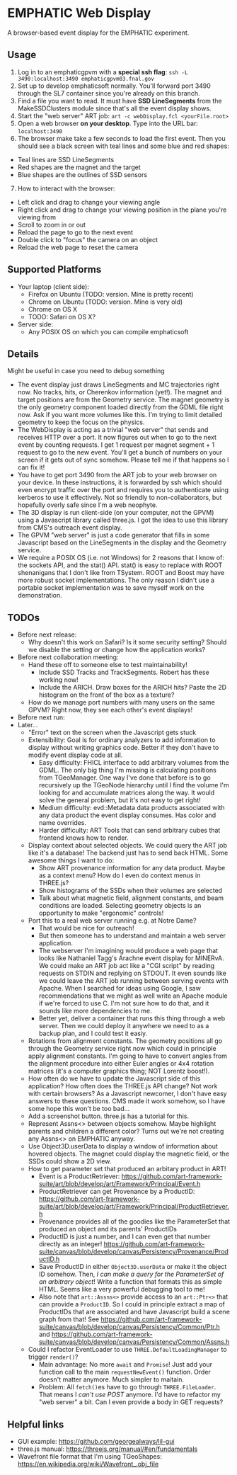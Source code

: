 # EMPHATIC Web Display
A browser-based event display for the EMPHATIC experiment.

## Usage
1. Log in to an emphaticgpvm with a **special ssh flag**: `ssh -L 3490:localhost:3490 emphaticgpvm03.fnal.gov`
2. Set up to develop emphaticsoft normally.  You'll forward port 3490 through the SL7 container since you're already on this branch.
3. Find a file you want to read.  It must have **SSD LineSegments** from the MakeSSDClusters module since that's all the event display shows.
4. Start the "web server" ART job: `art -c webDisplay.fcl <yourFile.root>`
5. Open a web browser **on your desktop**.  Type into the URL bar: `localhost:3490`
6. The browser make take a few seconds to load the first event.  Then you should see a black screen with teal lines and some blue and red shapes:
  - Teal lines are SSD LineSegments
  - Red shapes are the magnet and the target
  - Blue shapes are the outlines of SSD sensors
7. How to interact with the browser:
  - Left click and drag to change your viewing angle
  - Right click and drag to change your viewing position in the plane you're viewing from
  - Scroll to zoom in or out
  - Reload the page to go to the next event
  - Double click to "focus" the camera on an object
  - Reload the web page to reset the camera

## Supported Platforms
- Your laptop (client side):
  - Firefox on Ubuntu (TODO: version.  Mine is pretty recent)
  - Chrome on Ubuntu (TODO: version.  Mine is very old)
  - Chrome on OS X
  - TODO: Safari on OS X?
- Server side:
  - Any POSIX OS on which you can compile emphaticsoft

## Details
Might be useful in case you need to debug something

- The event display just draws LineSegments and MC trajectories right now.  No tracks, hits, or Cherenkov information (yet!).  The magnet and target positions are from the Geometry service.  The magnet geometry is the only geometry component loaded directly from the GDML file right now.  Ask if you want more volumes like this.  I'm trying to limit detailed geometry to keep the focus on the physics.
- The WebDisplay is acting as a trivial "web server" that sends and receives HTTP over a port.  It now figures out when to go to the next event by counting requests.  I get 1 request per magnet segment + 1 request to go to the new event.  You'll get a bunch of numbers on your screen if it gets out of sync somehow.  Please tell me if that happens so I can fix it!
- You have to get port 3490 from the ART job to your web browser on your device.  In these instructions, it is forwarded by ssh which should even encrypt traffic over the port and requires you to authenticate using kerberos to use it effectively.  Not so friendly to non-collaborators, but hopefully overly safe since I'm a web neophyte.
- The 3D display is run client-side (on your computer, not the GPVM) using a Javascript library called three.js.  I got the idea to use this library from CMS's outreach event display.
- The GPVM "web server" is just a code generator that fills in some Javascript based on the LineSegments in the display and the Geometry service.
- We require a POSIX OS (i.e. not Windows) for 2 reasons that I know of: the sockets API, and the stat() API.  stat() is easy to replace with ROOT shenanigans that I don't like from TSystem.  ROOT and Boost may have more robust socket implementations.  The only reason I didn't use a portable socket implementation was to save myself work on the demonstration.

## TODOs
- Before next release:
  - Why doesn't this work on Safari?  Is it some security setting?  Should we disable the setting or change how the application works?
- Before next collaboration meeting:
  - Hand these off to someone else to test maintainability!
    - Include SSD Tracks and TrackSegments.  Robert has these working now!
    - Include the ARICH.  Draw boxes for the ARICH hits?  Paste the 2D histogram on the front of the box as a texture?
  - How do we manage port numbers with many users on the same GPVM?  Right now, they see each other's event displays!
- Before next run:
- Later...
  - "Error" text on the screen when the Javascript gets stuck
  - Extensibility: Goal is for ordinary analyzers to add information to display without writing graphics code.  Better if they don't have to modify event display code at all.
    - Easy difficulty: FHICL interface to add arbitrary volumes from the GDML.  The only big thing I'm missing is calculating positions from TGeoManager.  One way I've done that before is to go recursively up the TGeoNode hierarchy until I find the volume I'm looking for and accumulate matrices along the way.  It would solve the general problem, but it's not easy to get right!
    - Medium difficulty: evd::Metadata data products associated with any data product the event display consumes.  Has color and name overrides.
    - Harder difficulty: ART Tools that can send arbitrary cubes that frontend knows how to render.
  - Display context about selected objects.  We could query the ART job like it's a database!  The backend just has to send back HTML.  Some awesome things I want to do:
    - Show ART provenance information for any data product.  Maybe as a context menu?  How do I even do context menus in THREE.js?
    - Show histograms of the SSDs when their volumes are selected
    - Talk about what magnetic field, alignment constants, and beam conditions are loaded.  Selecting geometry objects is an opportunity to make "ergonomic" controls!
  - Port this to a real web server running e.g. at Notre Dame?
    - That would be nice for outreach!
    - But then someone has to understand and maintain a web server application.
    - The webserver I'm imagining would produce a web page that looks like Nathaniel Tagg's Arachne event display for MINERvA.  We could make an ART job act like a "CGI script" by reading requests on STDIN and replying on STDOUT.  It even sounds like we could leave the ART job running between serving events with Apache.  When I searched for ideas using Google, I saw recommendations that we might as well write an Apache module if we're forced to use C.  I'm not sure how to do that, and it sounds like more dependencies to me.
    - Better yet, deliver a container that runs this thing through a web server.  Then we could deploy it anywhere we need to as a backup plan, and I could test it easiy.
  - Rotations from alignment constants.  The geometry positions all go through the Geometry service right now which could in principle apply alignment constants.  I'm going to have to convert angles from the alignment procedure into either Euler angles or 4x4 rotation matrices (it's a computer graphics thing; NOT Lorentz boost!).
  - How often do we have to update the Javascript side of this application?  How often does the THREE.js API change?  Not work with certain browsers?  As a Javascript newcomer, I don't have easy answers to these questions.  CMS made it work somehow, so I have some hope this won't be too bad...
  - Add a screenshot button.  three.js has a tutorial for this.
  - Represent Assns<> between objects somehow.  Maybe highlight parents and children a different color?  Turns out we're not creating any Assns<> on EMPHATIC anyway.
  - Use Object3D.userData to display a window of information about hovered objects.  The magnet could display the magnetic field, or the SSDs could show a 2D view.
  - How to get parameter set that produced an arbitary product in ART!
    - Event is a ProductRetriever: https://github.com/art-framework-suite/art/blob/develop/art/Framework/Principal/Event.h
    - ProductRetriever can get Provenance by a ProductID: https://github.com/art-framework-suite/art/blob/develop/art/Framework/Principal/ProductRetriever.h
    - Provenance provides all of the goodies like the ParameterSet that produced an object and its parents' ProductIDs
    - ProductID is just a number, and I can even get that number directly as an integer!  https://github.com/art-framework-suite/canvas/blob/develop/canvas/Persistency/Provenance/ProductID.h
    - Save ProductID in either `Object3D.userData` or make it the object ID somehow.  Then, *I can make a query for the ParameterSet of an arbitrary object*!  Write a function that formats this as simple HTML.  Seems like a very powerful debugging tool to me!
    - Also note that `art::Assns<>` provide access to an `art::Ptr<>` that can provide a `ProductID`.  So I could in principle extract a map of ProductIDs that are associated and have Javascript build a scene graph from that!  See https://github.com/art-framework-suite/canvas/blob/develop/canvas/Persistency/Common/Ptr.h and https://github.com/art-framework-suite/canvas/blob/develop/canvas/Persistency/Common/Assns.h
  - Could I refactor EventLoader to use `THREE.DefaultLoadingManager` to trigger `render()`?
    - Main advantage: No more `await` and `Promise`!  Just add your function call to the main `requestNewEvent()` function.  Order doesn't matter anymore.  Much simpler to maitain.
    - Problem: All `fetch()`es have to go through `THREE.FileLoader`.  That means I *can't use POST* anymore.  I'd have to refactor my "web server" a bit.  Can I even provide a body in GET requests?

## Helpful links
- GUI example: https://github.com/georgealways/lil-gui
- three.js manual: https://threejs.org/manual/#en/fundamentals
- Wavefront file format that I'm using TGeoShapes: https://en.wikipedia.org/wiki/Wavefront_.obj_file
